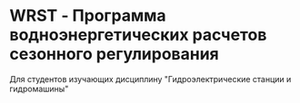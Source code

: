 # WRST - Программа водноэнергетических расчетов сезонного регулирования
Для студентов изучающих дисциплину "Гидроэлектрические станции и гидромашины"
